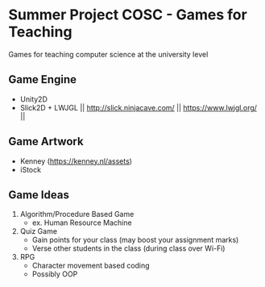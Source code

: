 # Summer Project COSC - Games for Teaching
Games for teaching computer science at the university level 
## Game Engine
- Unity2D
- Slick2D + LWJGL || http://slick.ninjacave.com/ || https://www.lwjgl.org/ ||

## Game Artwork
- Kenney (https://kenney.nl/assets)
- iStock
## Game Ideas
1. Algorithm/Procedure Based Game
   - ex. Human Resource Machine
2. Quiz Game
   - Gain points for your class (may boost your assignment marks)
   - Verse other students in the class (during class over Wi-Fi)
3. RPG
   - Character movement based coding
   - Possibly OOP
